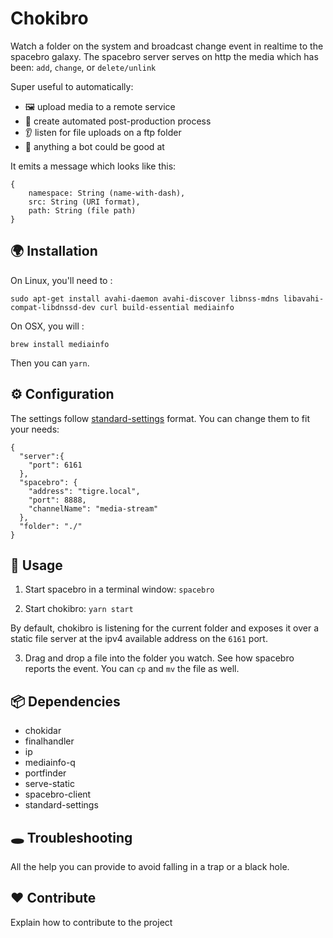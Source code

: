 # Chokibro

Watch a folder on the system and broadcast change event in realtime to the spacebro galaxy. The spacebro server serves on http the media which has been: `add`, `change`, or `delete/unlink`

Super useful to automatically:
  - 🖼 upload media to a remote service
  - 🎥 create automated post-production process
  - 👂 listen for file uploads on a ftp folder
  - 🤖 anything a bot could be good at

It emits a message which looks like this:

```
{
    namespace: String (name-with-dash),
    src: String (URI format),
    path: String (file path)
}
```

## 🌍 Installation

On Linux, you'll need to :

```
sudo apt-get install avahi-daemon avahi-discover libnss-mdns libavahi-compat-libdnssd-dev curl build-essential mediainfo
```

On OSX, you will :

`brew install mediainfo`

Then you can `yarn`.

## ⚙ Configuration

The settings follow [standard-settings](https://github.com/soixantecircuits/standard-settings) format. You can change them to fit your needs:

```
{
  "server":{
    "port": 6161
  },
  "spacebro": {
    "address": "tigre.local",
    "port": 8888,
    "channelName": "media-stream"
  },
  "folder": "./"
}
```

## 👋 Usage

1. Start spacebro in a terminal window: `spacebro`

2. Start chokibro: `yarn start`

By default, chokibro is listening for the current folder and exposes it over a static file server at the ipv4 available address on the `6161` port.

3. Drag and drop a file into the folder you watch. See how spacebro reports the event. You can `cp` and `mv` the file as well.


## 📦 Dependencies

- chokidar
- finalhandler
- ip
- mediainfo-q
- portfinder
- serve-static
- spacebro-client
- standard-settings

## 🕳 Troubleshooting

All the help you can provide to avoid falling in a trap or a black hole.

## ❤️ Contribute

Explain how to contribute to the project
